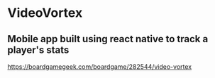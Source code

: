 # VideoVortex
## Mobile app built using react native to track a player's stats
https://boardgamegeek.com/boardgame/282544/video-vortex
